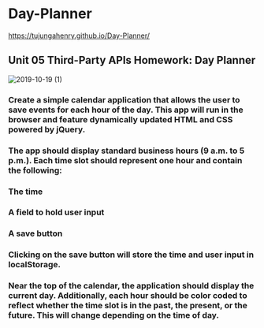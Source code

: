 # Day-Planner
https://tujungahenry.github.io/Day-Planner/

## Unit 05 Third-Party APIs Homework: Day Planner
![2019-10-19 (1)](https://user-images.githubusercontent.com/53213039/67152260-22364700-f287-11e9-9bbc-28b237693c52.png)

### Create a simple calendar application that allows the user to save events for each hour of the day. This app will run in the browser and feature dynamically updated HTML and CSS powered by jQuery.

### The app should display standard business hours (9 a.m. to 5 p.m.). Each time slot should represent one hour and contain the following:

### The time
### A field to hold user input
### A save button

### Clicking on the save button will store the time and user input in localStorage.

### Near the top of the calendar, the application should display the current day. Additionally, each hour should be color coded to reflect whether the time slot is in the past, the present, or the future. This will change depending on the time of day.
